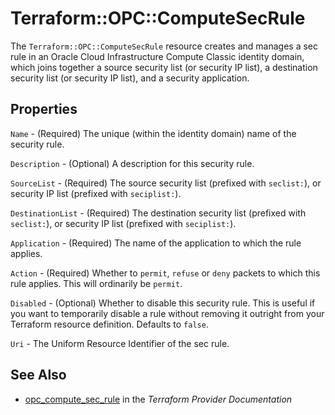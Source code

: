 # Terraform::OPC::ComputeSecRule

The ``Terraform::OPC::ComputeSecRule`` resource creates and manages a sec rule in an Oracle Cloud Infrastructure Compute Classic identity domain, which joins together a source security list (or security IP list), a destination security list (or security IP list), and a security application.

## Properties

`Name` - (Required) The unique (within the identity domain) name of the security rule.

`Description` - (Optional) A description for this security rule.

`SourceList` - (Required) The source security list (prefixed with `seclist:`), or security IP list (prefixed with `seciplist:`).

`DestinationList` - (Required) The destination security list (prefixed with `seclist:`), or security IP list (prefixed with `seciplist:`).

`Application` - (Required) The name of the application to which the rule applies.

`Action` - (Required) Whether to `permit`, `refuse` or `deny` packets to which this rule applies. This will ordinarily be `permit`.

`Disabled` - (Optional) Whether to disable this security rule. This is useful if you want to temporarily disable a rule without removing it outright from your Terraform resource definition. Defaults to `false`.

`Uri` - The Uniform Resource Identifier of the sec rule.


## See Also

* [opc_compute_sec_rule](https://www.terraform.io/docs/providers/opc/r/compute_sec_rule.html) in the _Terraform Provider Documentation_